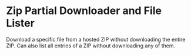 # Zip Partial Downloader and File Lister
Download a specific file from a hosted ZIP without downloading the entire ZIP. Can also list all entries of a ZIP without downloading any of them.
